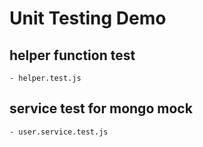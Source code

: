 # Unit Testing Demo

## helper function test
    - helper.test.js

## service test for mongo mock
    - user.service.test.js
